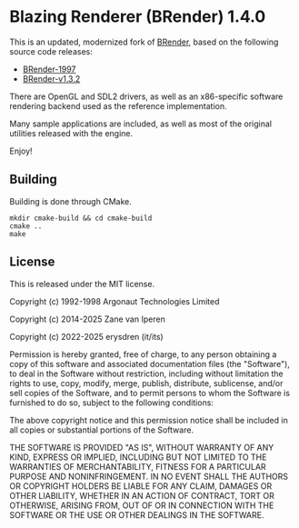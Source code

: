 # Blazing Renderer (BRender) 1.4.0

This is an updated, modernized fork of [BRender](https://blazingrender.net/),
based on the following source code releases:

- [BRender-1997](https://github.com/foone/BRender-1997)
- [BRender-v1.3.2](https://github.com/foone/BRender-v1.3.2)

There are OpenGL and SDL2 drivers, as well as an x86-specific software rendering
backend used as the reference implementation.

Many sample applications are included, as well as most of the original utilities
released with the engine.

Enjoy!

## Building

Building is done through CMake.

```
mkdir cmake-build && cd cmake-build
cmake ..
make
```

## License

This is released under the MIT license.

Copyright (c) 1992-1998 Argonaut Technologies Limited

Copyright (c) 2014-2025 Zane van Iperen

Copyright (c) 2022-2025 erysdren (it/its)

Permission is hereby granted, free of charge, to any person obtaining a copy
of this software and associated documentation files (the "Software"), to deal
in the Software without restriction, including without limitation the rights
to use, copy, modify, merge, publish, distribute, sublicense, and/or sell
copies of the Software, and to permit persons to whom the Software is
furnished to do so, subject to the following conditions:

The above copyright notice and this permission notice shall be included in all
copies or substantial portions of the Software.

THE SOFTWARE IS PROVIDED "AS IS", WITHOUT WARRANTY OF ANY KIND, EXPRESS OR
IMPLIED, INCLUDING BUT NOT LIMITED TO THE WARRANTIES OF MERCHANTABILITY,
FITNESS FOR A PARTICULAR PURPOSE AND NONINFRINGEMENT. IN NO EVENT SHALL THE
AUTHORS OR COPYRIGHT HOLDERS BE LIABLE FOR ANY CLAIM, DAMAGES OR OTHER
LIABILITY, WHETHER IN AN ACTION OF CONTRACT, TORT OR OTHERWISE, ARISING FROM,
OUT OF OR IN CONNECTION WITH THE SOFTWARE OR THE USE OR OTHER DEALINGS IN THE
SOFTWARE.
